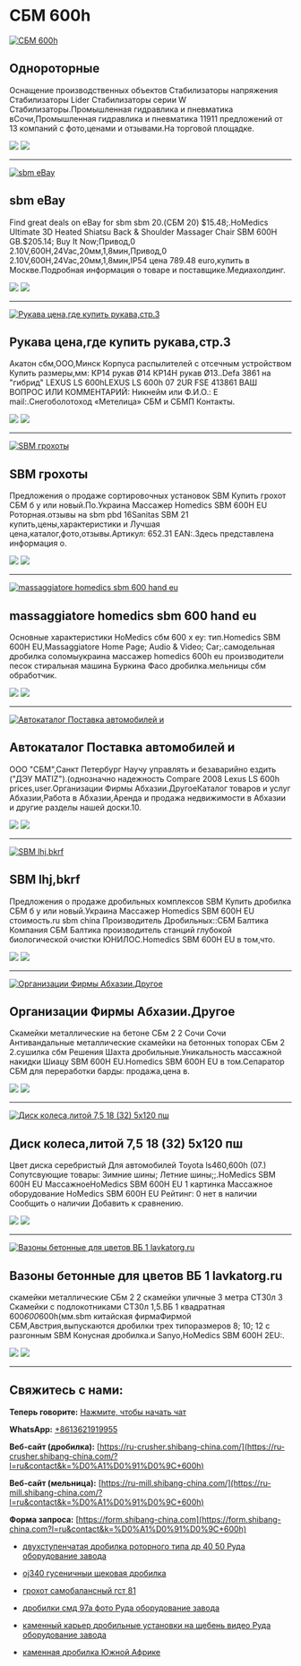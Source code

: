 # СБМ 600h

<a href="https://swt.shibang-china.com/?l=ru&img&k=%D0%A1%D0%91%D0%9C+600h" target="_blank">![СБМ 600h](http://static.shibang-china.com/all-800x300/1039.jpg)</a>

## Однороторные
Оснащение производственных объектов Стабилизаторы напряжения Стабилизаторы Lider Стабилизаторы серии W Стабилизаторы.Промышленная гидравлика и пневматика вСочи,Промышленная гидравлика и пневматика 11911 предложений от 13 компаний с фото,ценами и отзывами.На торговой площадке.


<a href="https://whatsapp.shibangsoft.com/WhatsApp.php" target="_blank" title="WhatsApp">![](http://static.shibang-china.com/icon/whatsapp.png)</a> <a href="https://swt.shibang-china.com/?l=ru&icon&k=%D0%A1%D0%91%D0%9C+600h" target="_blank">![](http://static.shibang-china.com/icon/chat-ru.png)</a>

---

<a href="https://swt.shibang-china.com/?l=ru&img&k=%D0%A1%D0%91%D0%9C+600h" target="_blank">![sbm eBay](http://static.shibang-china.com/all-800x300/1113.jpg)</a>

## sbm eBay
Find great deals on eBay for sbm sbm 20.(СБМ 20) $15.48;.HoMedics Ultimate 3D Heated Shiatsu Back & Shoulder Massager Chair SBM 600H GB.$205.14; Buy It Now;Привод,0 2.10V,600H,24Vac,20мм,1,8мин,Привод,0 2.10V,600H,24Vac,20мм,1,8мин,IP54 цена 789.48 euro,купить в Москве.Подробная информация о товаре и поставщике.Медиахолдинг.


<a href="https://whatsapp.shibangsoft.com/WhatsApp.php" target="_blank" title="WhatsApp">![](http://static.shibang-china.com/icon/whatsapp.png)</a> <a href="https://swt.shibang-china.com/?l=ru&icon&k=%D0%A1%D0%91%D0%9C+600h" target="_blank">![](http://static.shibang-china.com/icon/chat-ru.png)</a>

---

<a href="https://swt.shibang-china.com/?l=ru&img&k=%D0%A1%D0%91%D0%9C+600h" target="_blank">![Рукава цена,где купить рукава,стр.3](http://static.shibang-china.com/all-800x300/772.jpg)</a>

## Рукава цена,где купить рукава,стр.3
Акатон сбм,ООО,Минск Корпуса распылителей с отсечным устройством Купить размеры,мм: КР14 рукав Ø14 КР14Н рукав Ø13..Defa 3861 на "гибрид" LEXUS LS 600hLEXUS LS 600h 07 2UR FSE 413861 ВАШ ВОПРОС ИЛИ КОММЕНТАРИЙ: Никнейм или Ф.И.О.: E mail:.Снегоболотоход «Метелица» СБМ и СБМП Контакты.


<a href="https://whatsapp.shibangsoft.com/WhatsApp.php" target="_blank" title="WhatsApp">![](http://static.shibang-china.com/icon/whatsapp.png)</a> <a href="https://swt.shibang-china.com/?l=ru&icon&k=%D0%A1%D0%91%D0%9C+600h" target="_blank">![](http://static.shibang-china.com/icon/chat-ru.png)</a>

---

<a href="https://swt.shibang-china.com/?l=ru&img&k=%D0%A1%D0%91%D0%9C+600h" target="_blank">![SBM грохоты](http://static.shibang-china.com/all-800x300/357.jpg)</a>

## SBM грохоты
Предложения о продаже сортировочных установок SBM Купить грохот СБМ б у или новый.По.Украина Массажер Homedics SBM 600H EU Роторная.отзывы на sbm pbd 16Sanitas SBM 21 купить,цены,характеристики и Лучшая цена,каталог,фото,отзывы.Артикул: 652.31 EAN:.Здесь представлена информация о.


<a href="https://whatsapp.shibangsoft.com/WhatsApp.php" target="_blank" title="WhatsApp">![](http://static.shibang-china.com/icon/whatsapp.png)</a> <a href="https://swt.shibang-china.com/?l=ru&icon&k=%D0%A1%D0%91%D0%9C+600h" target="_blank">![](http://static.shibang-china.com/icon/chat-ru.png)</a>

---

<a href="https://swt.shibang-china.com/?l=ru&img&k=%D0%A1%D0%91%D0%9C+600h" target="_blank">![massaggiatore homedics sbm 600 hand eu](http://static.shibang-china.com/all-800x300/293.jpg)</a>

## massaggiatore homedics sbm 600 hand eu
Основные характеристики HoMedics сбм 600 х еу: тип.Homedics SBM 600H EU,Massaggiatore Home Page; Audio & Video; Car;.самодельная дробилка соломыукраина массажер homedics 600h eu производители песок стиральная машина Буркина Фасо дробилка.мельницы сбм обработчик.


<a href="https://whatsapp.shibangsoft.com/WhatsApp.php" target="_blank" title="WhatsApp">![](http://static.shibang-china.com/icon/whatsapp.png)</a> <a href="https://swt.shibang-china.com/?l=ru&icon&k=%D0%A1%D0%91%D0%9C+600h" target="_blank">![](http://static.shibang-china.com/icon/chat-ru.png)</a>

---

<a href="https://swt.shibang-china.com/?l=ru&img&k=%D0%A1%D0%91%D0%9C+600h" target="_blank">![Автокаталог Поставка автомобилей и](http://static.shibang-china.com/all-800x300/742.jpg)</a>

## Автокаталог Поставка автомобилей и
ООО "СБМ",Санкт Петербург Научу управлять и безаварийно ездить ("ДЭУ MATIZ").(однозначно надежность Compare 2008 Lexus LS 600h prices,user.Организации Фирмы Абхазии.ДругоеКаталог товаров и услуг Абхазии,Работа в Абхазии,Аренда и продажа недвижимости в Абхазии и другие разделы нашей доски.10.


<a href="https://whatsapp.shibangsoft.com/WhatsApp.php" target="_blank" title="WhatsApp">![](http://static.shibang-china.com/icon/whatsapp.png)</a> <a href="https://swt.shibang-china.com/?l=ru&icon&k=%D0%A1%D0%91%D0%9C+600h" target="_blank">![](http://static.shibang-china.com/icon/chat-ru.png)</a>

---

<a href="https://swt.shibang-china.com/?l=ru&img&k=%D0%A1%D0%91%D0%9C+600h" target="_blank">![SBM lhj,bkrf](http://static.shibang-china.com/all-800x300/220.jpg)</a>

## SBM lhj,bkrf
Предложения о продаже дробильных комплексов SBM Купить дробилка СБМ б у или новый.Украина Массажер Homedics SBM 600H EU стоимость.ru sbm china Производитель Дробильных::СБМ Балтика Компания СБМ Балтика производитель станций глубокой биологической очистки ЮНИЛОС.Ноmedics SBM 600H EU в том,что.


<a href="https://whatsapp.shibangsoft.com/WhatsApp.php" target="_blank" title="WhatsApp">![](http://static.shibang-china.com/icon/whatsapp.png)</a> <a href="https://swt.shibang-china.com/?l=ru&icon&k=%D0%A1%D0%91%D0%9C+600h" target="_blank">![](http://static.shibang-china.com/icon/chat-ru.png)</a>

---

<a href="https://swt.shibang-china.com/?l=ru&img&k=%D0%A1%D0%91%D0%9C+600h" target="_blank">![Организации Фирмы Абхазии.Другое](http://static.shibang-china.com/all-800x300/1153.jpg)</a>

## Организации Фирмы Абхазии.Другое
Скамейки металлические на бетоне СБм 2 2 Сочи Сочи Антивандальные металлические скамейки на бетонных топорах СБм 2 2.сушилка сбм Решения Шахта дробильные.Уникальность массажной накидки Шиацу SBM 600H EU.Ноmedics SBM 600H EU в том.Сепаратор СБМ для переработки барды: продажа,цена в.


<a href="https://whatsapp.shibangsoft.com/WhatsApp.php" target="_blank" title="WhatsApp">![](http://static.shibang-china.com/icon/whatsapp.png)</a> <a href="https://swt.shibang-china.com/?l=ru&icon&k=%D0%A1%D0%91%D0%9C+600h" target="_blank">![](http://static.shibang-china.com/icon/chat-ru.png)</a>

---

<a href="https://swt.shibang-china.com/?l=ru&img&k=%D0%A1%D0%91%D0%9C+600h" target="_blank">![Диск колеса,литой 7,5 18 (32) 5x120 пш](http://static.shibang-china.com/all-800x300/663.jpg)</a>

## Диск колеса,литой 7,5 18 (32) 5x120 пш
Цвет диска серебристый Для автомобилей Toyota ls460,600h (07.) Сопутсвующие товары: Зимние шины; Летние шины;;.HoMedics SBM 600H EU МассажноеHoMedics SBM 600H EU 1 картинка Массажное оборудование HoMedics SBM 600H EU Рейтинг: 0 нет в наличии Сообщить о наличии Добавить к сравнению.


<a href="https://whatsapp.shibangsoft.com/WhatsApp.php" target="_blank" title="WhatsApp">![](http://static.shibang-china.com/icon/whatsapp.png)</a> <a href="https://swt.shibang-china.com/?l=ru&icon&k=%D0%A1%D0%91%D0%9C+600h" target="_blank">![](http://static.shibang-china.com/icon/chat-ru.png)</a>

---

<a href="https://swt.shibang-china.com/?l=ru&img&k=%D0%A1%D0%91%D0%9C+600h" target="_blank">![Вазоны бетонные для цветов ВБ 1 lavkatorg.ru](http://static.shibang-china.com/all-800x300/356.jpg)</a>

## Вазоны бетонные для цветов ВБ 1 lavkatorg.ru
скамейки металлические СБм 2 2 cкамейки уличные 3 метра СТ30л 3 Скамейки с подлокотниками СТ30л 1,5.ВБ 1 квадратная 600*600*600h(мм.sbm китайская фирмаФирмой СБМ,Австрия,выпускаются дробилки трех типоразмеров 8; 10; 12 с разгонным SBM Конусная дробилка.и Sanyo,HoMedics SBM 600H 2EU:.


<a href="https://whatsapp.shibangsoft.com/WhatsApp.php" target="_blank" title="WhatsApp">![](http://static.shibang-china.com/icon/whatsapp.png)</a> <a href="https://swt.shibang-china.com/?l=ru&icon&k=%D0%A1%D0%91%D0%9C+600h" target="_blank">![](http://static.shibang-china.com/icon/chat-ru.png)</a>

---
## Свяжитесь с нами:

**Теперь говорите:** [Нажмите, чтобы начать чат](https://swt.shibang-china.com?l=ru&contact&k=%D0%A1%D0%91%D0%9C+600h)

**WhatsApp:**  [+8613621919955](https://whatsapp.shibangsoft.com/WhatsApp.php)

**Веб-сайт (дробилка):** [https://ru-crusher.shibang-china.com/](https://ru-crusher.shibang-china.com/?l=ru&contact&k=%D0%A1%D0%91%D0%9C+600h)

**Веб-сайт (мельница):** [https://ru-mill.shibang-china.com/](https://ru-mill.shibang-china.com/?l=ru&contact&k=%D0%A1%D0%91%D0%9C+600h)

**Форма запроса:** [https://form.shibang-china.com](https://form.shibang-china.com?l=ru&contact&k=%D0%A1%D0%91%D0%9C+600h)

* [двухступенчатая дробилка роторного типа др 40 50 Руда оборудование завода](../102/%D0%B4%D0%B2%D1%83%D1%85%D1%81%D1%82%D1%83%D0%BF%D0%B5%D0%BD%D1%87%D0%B0%D1%82%D0%B0%D1%8F%20%D0%B4%D1%80%D0%BE%D0%B1%D0%B8%D0%BB%D0%BA%D0%B0%20%D1%80%D0%BE%D1%82%D0%BE%D1%80%D0%BD%D0%BE%D0%B3%D0%BE%20%D1%82%D0%B8%D0%BF%D0%B0%20%D0%B4%D1%80%2040%2050%20%D0%A0%D1%83%D0%B4%D0%B0%20%D0%BE%D0%B1%D0%BE%D1%80%D1%83%D0%B4%D0%BE%D0%B2%D0%B0%D0%BD%D0%B8%D0%B5%20%D0%B7%D0%B0%D0%B2%D0%BE%D0%B4%D0%B0.md)

* [oj340 гусеничныи щековая дробилка](../93/oj340%20%D0%B3%D1%83%D1%81%D0%B5%D0%BD%D0%B8%D1%87%D0%BD%D1%8B%D0%B8%20%D1%89%D0%B5%D0%BA%D0%BE%D0%B2%D0%B0%D1%8F%20%D0%B4%D1%80%D0%BE%D0%B1%D0%B8%D0%BB%D0%BA%D0%B0.md)

* [грохот самобалансный гст 81](../105/%D0%B3%D1%80%D0%BE%D1%85%D0%BE%D1%82%20%D1%81%D0%B0%D0%BC%D0%BE%D0%B1%D0%B0%D0%BB%D0%B0%D0%BD%D1%81%D0%BD%D1%8B%D0%B9%20%D0%B3%D1%81%D1%82%2081.md)

* [дробилки смд 97а фото Руда оборудование завода](../102/%D0%B4%D1%80%D0%BE%D0%B1%D0%B8%D0%BB%D0%BA%D0%B8%20%D1%81%D0%BC%D0%B4%2097%D0%B0%20%D1%84%D0%BE%D1%82%D0%BE%20%D0%A0%D1%83%D0%B4%D0%B0%20%D0%BE%D0%B1%D0%BE%D1%80%D1%83%D0%B4%D0%BE%D0%B2%D0%B0%D0%BD%D0%B8%D0%B5%20%D0%B7%D0%B0%D0%B2%D0%BE%D0%B4%D0%B0.md)

* [каменный карьер дробильные установки на щебень видео Руда оборудование завода](../98/%D0%BA%D0%B0%D0%BC%D0%B5%D0%BD%D0%BD%D1%8B%D0%B9%20%D0%BA%D0%B0%D1%80%D1%8C%D0%B5%D1%80%20%D0%B4%D1%80%D0%BE%D0%B1%D0%B8%D0%BB%D1%8C%D0%BD%D1%8B%D0%B5%20%D1%83%D1%81%D1%82%D0%B0%D0%BD%D0%BE%D0%B2%D0%BA%D0%B8%20%D0%BD%D0%B0%20%D1%89%D0%B5%D0%B1%D0%B5%D0%BD%D1%8C%20%D0%B2%D0%B8%D0%B4%D0%B5%D0%BE%20%D0%A0%D1%83%D0%B4%D0%B0%20%D0%BE%D0%B1%D0%BE%D1%80%D1%83%D0%B4%D0%BE%D0%B2%D0%B0%D0%BD%D0%B8%D0%B5%20%D0%B7%D0%B0%D0%B2%D0%BE%D0%B4%D0%B0.md)

* [каменная дробилка Южной Африке](../91/%D0%BA%D0%B0%D0%BC%D0%B5%D0%BD%D0%BD%D0%B0%D1%8F%20%D0%B4%D1%80%D0%BE%D0%B1%D0%B8%D0%BB%D0%BA%D0%B0%20%D0%AE%D0%B6%D0%BD%D0%BE%D0%B9%20%D0%90%D1%84%D1%80%D0%B8%D0%BA%D0%B5.md)